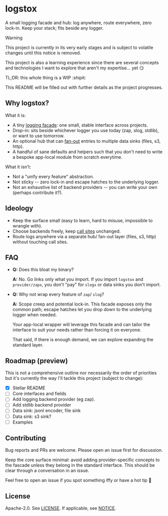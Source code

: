 # logstox

A small logging facade and hub: log anywhere, route everywhere, zero lock-in. Keep your stack; fits beside any logger.

> [!WARNING]
>
> This project is currently in its very early stages and is subject to volatile changes until this notice is removed.
>
> This project is also a learning experience since there are several concepts and technologies I want to explore that
> aren't my expertise... yet :smirk:
>
> TL;DR: this whole thing is a WIP :shipit:
>
> This README will be filled out with further details as the project progresses.

## Why logstox?

What it is:

- A tiny [logging facade](https://en.wikipedia.org/wiki/Facade_pattern): one small, stable interface across projects.
- Drop-in: sits beside whichever logger you use today (zap, slog, stdlib), or want to use tomorrow.
- An optional hub that can [fan-out](https://en.wikipedia.org/wiki/Fan-out_(software)) entries to multiple data sinks (files,
  s3, http).
- A handful of sane defaults and helpers such that you don't need to write a bespoke app-local module from scratch
  everytime.

What it isn't:

- Not a "unify every feature" abstraction.
- Not sticky -- zero lock-in and escape hatches to the underlying logger.
- Not an exhaustive list of backend providers -- you can write your own (perhaps contribute it?).

## Ideology

- Keep the surface small (easy to learn, hard to misuse, impossible to wrangle with).
- Choose backends freely, keep [call sites](https://en.wikipedia.org/wiki/Call_site) unchanged.
- Route logs anywhere via a separate hub/ fan-out layer (files, s3, http) without touching call sites.

## FAQ

- **Q:** Does this bloat my binary?

  **A:** No. Go links only what you import. If you import `logstox` and `provider/zapx`, you don't "pay" for `slogx` or
  data sinks you don't import.

- **Q:** Why not wrap every feature of `zap`/ `slog`?

  **A:** Scope creep and potential lock-in. This facade exposes only the common path; escape hatches let you drop down
  to the underlying logger when needed.

  Your app-local wrapper will leverage this facade and can tailor the interface to suit your needs rather than forcing
  it on everyone.

  That said, if there is enough demand, we can explore expanding the standard layer.

## Roadmap (preview)

This is not a comprehensive outline nor necessarily the order of priorities but it's currently the way I'll tackle this
project (subject to change):

- [x] Stellar README
- [ ] Core interfaces and fields
- [ ] Add logging backend provider (eg zap).
- [ ] Add stdlib backend provider
- [ ] Data sink: jsonl encoder, file sink
- [ ] Data sink: s3 sink?
- [ ] Examples

## Contributing

Bug reports and PRs are welcome. Please open an issue first for discussion.

Keep the core surface minimal: avoid adding provider-specific concepts to the fascade unless they belong in the standard
interface. This should be clear through a conversation in an issue.

Feel free to open an issue if you spot something iffy or have a hot tip :shrug:

## License

Apache-2.0. See [LICENSE](./LICENSE). If applicable, see [NOTICE](./NOTICE).
